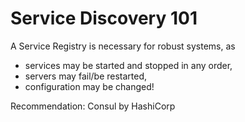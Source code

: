 # Service Discovery 101

A Service Registry is necessary for robust systems, as
- services may be started and stopped in any order,
- servers may fail/be restarted, 
- configuration may be changed!

Recommendation: Consul by HashiCorp
